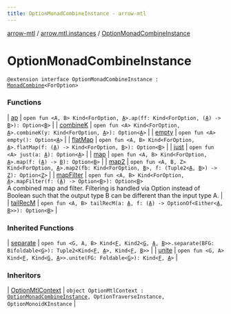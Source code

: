 ```yaml
---
title: OptionMonadCombineInstance - arrow-mtl
---
```


[arrow-mtl](../../index.html) / [arrow.mtl.instances](../index.html) / [OptionMonadCombineInstance](./index.html)

# OptionMonadCombineInstance

`@extension interface OptionMonadCombineInstance : `[`MonadCombine`](../../arrow.mtl.typeclasses/-monad-combine/index.html)`<ForOption>`

### Functions

| [ap](ap.html) | `open fun <A, B> Kind<ForOption, `[`A`](ap.html#A)`>.ap(ff: Kind<ForOption, (`[`A`](ap.html#A)`) -> `[`B`](ap.html#B)`>): Option<`[`B`](ap.html#B)`>` |
| [combineK](combine-k.html) | `open fun <A> Kind<ForOption, `[`A`](combine-k.html#A)`>.combineK(y: Kind<ForOption, `[`A`](combine-k.html#A)`>): Option<`[`A`](combine-k.html#A)`>` |
| [empty](empty.html) | `open fun <A> empty(): Option<`[`A`](empty.html#A)`>` |
| [flatMap](flat-map.html) | `open fun <A, B> Kind<ForOption, `[`A`](flat-map.html#A)`>.flatMap(f: (`[`A`](flat-map.html#A)`) -> Kind<ForOption, `[`B`](flat-map.html#B)`>): Option<`[`B`](flat-map.html#B)`>` |
| [just](just.html) | `open fun <A> just(a: `[`A`](just.html#A)`): Option<`[`A`](just.html#A)`>` |
| [map](map.html) | `open fun <A, B> Kind<ForOption, `[`A`](map.html#A)`>.map(f: (`[`A`](map.html#A)`) -> `[`B`](map.html#B)`): Option<`[`B`](map.html#B)`>` |
| [map2](map2.html) | `open fun <A, B, Z> Kind<ForOption, `[`A`](map2.html#A)`>.map2(fb: Kind<ForOption, `[`B`](map2.html#B)`>, f: (Tuple2<`[`A`](map2.html#A)`, `[`B`](map2.html#B)`>) -> `[`Z`](map2.html#Z)`): Option<`[`Z`](map2.html#Z)`>` |
| [mapFilter](map-filter.html) | `open fun <A, B> Kind<ForOption, `[`A`](map-filter.html#A)`>.mapFilter(f: (`[`A`](map-filter.html#A)`) -> Option<`[`B`](map-filter.html#B)`>): Option<`[`B`](map-filter.html#B)`>`<br>A combined map and filter. Filtering is handled via Option instead of Boolean such that the output type B can be different than the input type A. |
| [tailRecM](tail-rec-m.html) | `open fun <A, B> tailRecM(a: `[`A`](tail-rec-m.html#A)`, f: (`[`A`](tail-rec-m.html#A)`) -> OptionOf<Either<`[`A`](tail-rec-m.html#A)`, `[`B`](tail-rec-m.html#B)`>>): Option<`[`B`](tail-rec-m.html#B)`>` |

### Inherited Functions

| [separate](../../arrow.mtl.typeclasses/-monad-combine/separate.html) | `open fun <G, A, B> Kind<`[`F`](../../arrow.mtl.typeclasses/-monad-combine/index.html#F)`, Kind2<`[`G`](../../arrow.mtl.typeclasses/-monad-combine/separate.html#G)`, `[`A`](../../arrow.mtl.typeclasses/-monad-combine/separate.html#A)`, `[`B`](../../arrow.mtl.typeclasses/-monad-combine/separate.html#B)`>>.separate(BFG: Bifoldable<`[`G`](../../arrow.mtl.typeclasses/-monad-combine/separate.html#G)`>): Tuple2<Kind<`[`F`](../../arrow.mtl.typeclasses/-monad-combine/index.html#F)`, `[`A`](../../arrow.mtl.typeclasses/-monad-combine/separate.html#A)`>, Kind<`[`F`](../../arrow.mtl.typeclasses/-monad-combine/index.html#F)`, `[`B`](../../arrow.mtl.typeclasses/-monad-combine/separate.html#B)`>>` |
| [unite](../../arrow.mtl.typeclasses/-monad-combine/unite.html) | `open fun <G, A> Kind<`[`F`](../../arrow.mtl.typeclasses/-monad-combine/index.html#F)`, Kind<`[`G`](../../arrow.mtl.typeclasses/-monad-combine/unite.html#G)`, `[`A`](../../arrow.mtl.typeclasses/-monad-combine/unite.html#A)`>>.unite(FG: Foldable<`[`G`](../../arrow.mtl.typeclasses/-monad-combine/unite.html#G)`>): Kind<`[`F`](../../arrow.mtl.typeclasses/-monad-combine/index.html#F)`, `[`A`](../../arrow.mtl.typeclasses/-monad-combine/unite.html#A)`>` |

### Inheritors

| [OptionMtlContext](../-option-mtl-context/index.html) | `object OptionMtlContext : `[`OptionMonadCombineInstance`](./index.html)`, OptionTraverseInstance, OptionMonoidKInstance` |

